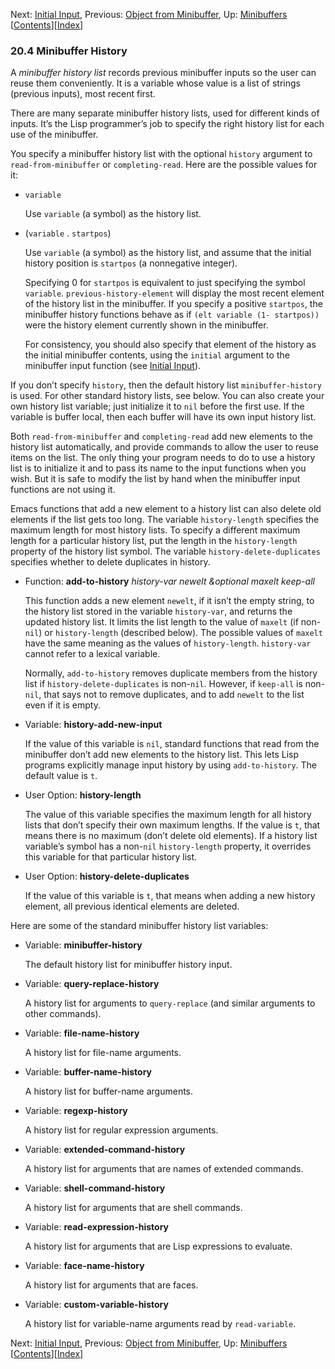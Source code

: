

Next: [Initial Input](Initial-Input.html), Previous: [Object from Minibuffer](Object-from-Minibuffer.html), Up: [Minibuffers](Minibuffers.html)   \[[Contents](index.html#SEC_Contents "Table of contents")]\[[Index](Index.html "Index")]

### 20.4 Minibuffer History

A *minibuffer history list* records previous minibuffer inputs so the user can reuse them conveniently. It is a variable whose value is a list of strings (previous inputs), most recent first.

There are many separate minibuffer history lists, used for different kinds of inputs. It’s the Lisp programmer’s job to specify the right history list for each use of the minibuffer.

You specify a minibuffer history list with the optional `history` argument to `read-from-minibuffer` or `completing-read`. Here are the possible values for it:

*   `variable`

    Use `variable` (a symbol) as the history list.

*   (`variable` . `startpos`)

    Use `variable` (a symbol) as the history list, and assume that the initial history position is `startpos` (a nonnegative integer).

    Specifying 0 for `startpos` is equivalent to just specifying the symbol `variable`. `previous-history-element` will display the most recent element of the history list in the minibuffer. If you specify a positive `startpos`, the minibuffer history functions behave as if `(elt variable (1- startpos))` were the history element currently shown in the minibuffer.

    For consistency, you should also specify that element of the history as the initial minibuffer contents, using the `initial` argument to the minibuffer input function (see [Initial Input](Initial-Input.html)).

If you don’t specify `history`, then the default history list `minibuffer-history` is used. For other standard history lists, see below. You can also create your own history list variable; just initialize it to `nil` before the first use. If the variable is buffer local, then each buffer will have its own input history list.

Both `read-from-minibuffer` and `completing-read` add new elements to the history list automatically, and provide commands to allow the user to reuse items on the list. The only thing your program needs to do to use a history list is to initialize it and to pass its name to the input functions when you wish. But it is safe to modify the list by hand when the minibuffer input functions are not using it.

Emacs functions that add a new element to a history list can also delete old elements if the list gets too long. The variable `history-length` specifies the maximum length for most history lists. To specify a different maximum length for a particular history list, put the length in the `history-length` property of the history list symbol. The variable `history-delete-duplicates` specifies whether to delete duplicates in history.

*   Function: **add-to-history** *history-var newelt \&optional maxelt keep-all*

    This function adds a new element `newelt`, if it isn’t the empty string, to the history list stored in the variable `history-var`, and returns the updated history list. It limits the list length to the value of `maxelt` (if non-`nil`) or `history-length` (described below). The possible values of `maxelt` have the same meaning as the values of `history-length`. `history-var` cannot refer to a lexical variable.

    Normally, `add-to-history` removes duplicate members from the history list if `history-delete-duplicates` is non-`nil`. However, if `keep-all` is non-`nil`, that says not to remove duplicates, and to add `newelt` to the list even if it is empty.

<!---->

*   Variable: **history-add-new-input**

    If the value of this variable is `nil`, standard functions that read from the minibuffer don’t add new elements to the history list. This lets Lisp programs explicitly manage input history by using `add-to-history`. The default value is `t`.

<!---->

*   User Option: **history-length**

    The value of this variable specifies the maximum length for all history lists that don’t specify their own maximum lengths. If the value is `t`, that means there is no maximum (don’t delete old elements). If a history list variable’s symbol has a non-`nil` `history-length` property, it overrides this variable for that particular history list.

<!---->

*   User Option: **history-delete-duplicates**

    If the value of this variable is `t`, that means when adding a new history element, all previous identical elements are deleted.

Here are some of the standard minibuffer history list variables:

*   Variable: **minibuffer-history**

    The default history list for minibuffer history input.

<!---->

*   Variable: **query-replace-history**

    A history list for arguments to `query-replace` (and similar arguments to other commands).

<!---->

*   Variable: **file-name-history**

    A history list for file-name arguments.

<!---->

*   Variable: **buffer-name-history**

    A history list for buffer-name arguments.

<!---->

*   Variable: **regexp-history**

    A history list for regular expression arguments.

<!---->

*   Variable: **extended-command-history**

    A history list for arguments that are names of extended commands.

<!---->

*   Variable: **shell-command-history**

    A history list for arguments that are shell commands.

<!---->

*   Variable: **read-expression-history**

    A history list for arguments that are Lisp expressions to evaluate.

<!---->

*   Variable: **face-name-history**

    A history list for arguments that are faces.

<!---->

*   Variable: **custom-variable-history**

    A history list for variable-name arguments read by `read-variable`.

Next: [Initial Input](Initial-Input.html), Previous: [Object from Minibuffer](Object-from-Minibuffer.html), Up: [Minibuffers](Minibuffers.html)   \[[Contents](index.html#SEC_Contents "Table of contents")]\[[Index](Index.html "Index")]
